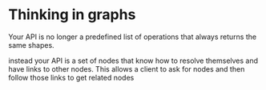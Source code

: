 # Thinking in graphs

Your API is no longer a predefined list of operations that always returns the same shapes.

instead your API is a set of nodes that know how to resolve themselves and have links to other nodes. This allows a client to ask for nodes and then follow those links to get related nodes
